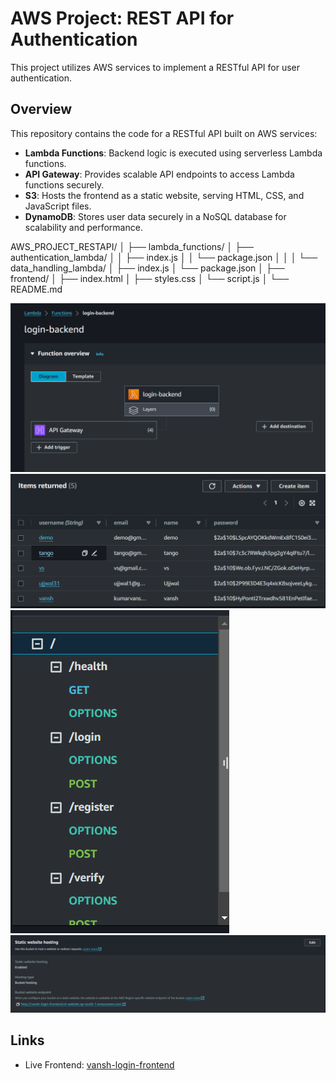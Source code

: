 # AWS Project: REST API for Authentication

This project utilizes AWS services to implement a RESTful API for user authentication.

## Overview

This repository contains the code for a RESTful API built on AWS services:
- **Lambda Functions**: Backend logic is executed using serverless Lambda functions.
- **API Gateway**: Provides scalable API endpoints to access Lambda functions securely.
- **S3**: Hosts the frontend as a static website, serving HTML, CSS, and JavaScript files.
- **DynamoDB**: Stores user data securely in a NoSQL database for scalability and performance.

AWS_PROJECT_RESTAPI/
│
├── lambda_functions/
│   ├── authentication_lambda/
│   │   ├── index.js
│   │   └── package.json
│   │
│   └── data_handling_lambda/
│       ├── index.js
│       └── package.json
│
├── frontend/
│   ├── index.html
│   ├── styles.css
│   └── script.js
│
└── README.md


![Lambda](/frontend/public/images/1.png)
![Dynamodb](/frontend/public/images/2.png)
![Api Gateway](/frontend/public/images/3.png)
![S3](/frontend/public/images/4.png)

## Links
- Live Frontend: [vansh-login-frontend](http://vansh-login-frontend.s3-website.ap-south-1.amazonaws.com/)
